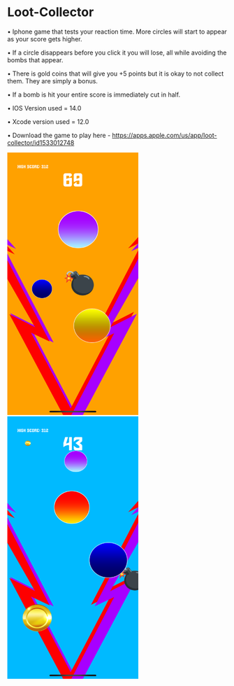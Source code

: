 # Loot-Collector
• Iphone game that tests your reaction time. More circles will start to appear as your score gets higher. 

• If a circle disappears before you click it you will lose, all while avoiding the bombs that appear.

• There is gold coins that will give you +5 points but it is okay to not collect them. They are simply a bonus.

• If a bomb is hit your entire score is immediately cut in half.

• IOS Version used = 14.0

• Xcode version used = 12.0

• Download the game to play here - https://apps.apple.com/us/app/loot-collector/id1533012748


<img src="https://raw.githubusercontent.com/rthomas24/Loot_Collector/master/Documenation/Playing1.png" width="300" height="600" />

<img src= "https://raw.githubusercontent.com/rthomas24/Loot_Collector/master/Documenation/Playing3.png" width="300" height="600" />
